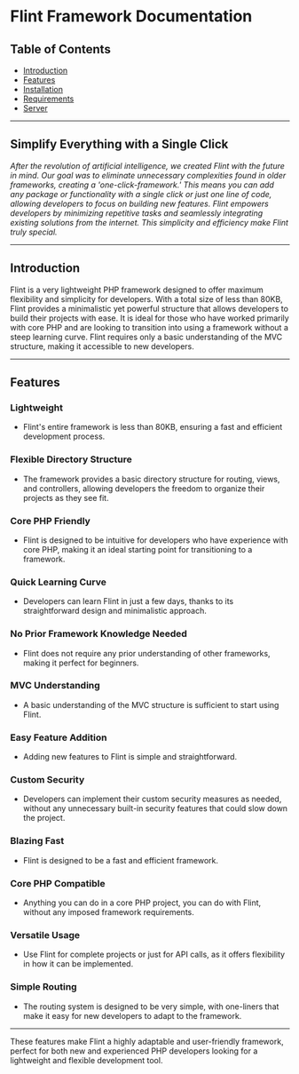 # Flint Framework Documentation

## Table of Contents

- [Introduction](#introduction)
- [Features](#features)
- [Installation](installation.md)
- [Requirements](#requirements)
- [Server](#server)

---

## Simplify Everything with a Single Click

*After the revolution of artificial intelligence, we created Flint with the future in mind. Our goal was to eliminate unnecessary complexities found in older frameworks, creating a 'one-click-framework.' This means you can add any package or functionality with a single click or just one line of code, allowing developers to focus on building new features. Flint empowers developers by minimizing repetitive tasks and seamlessly integrating existing solutions from the internet. This simplicity and efficiency make Flint truly special.*

---

## Introduction

Flint is a very lightweight PHP framework designed to offer maximum flexibility and simplicity for developers. With a total size of less than 80KB, Flint provides a minimalistic yet powerful structure that allows developers to build their projects with ease. It is ideal for those who have worked primarily with core PHP and are looking to transition into using a framework without a steep learning curve. Flint requires only a basic understanding of the MVC structure, making it accessible to new developers.

---

## Features

### Lightweight

- Flint's entire framework is less than 80KB, ensuring a fast and efficient development process.

### Flexible Directory Structure

- The framework provides a basic directory structure for routing, views, and controllers, allowing developers the freedom to organize their projects as they see fit.

### Core PHP Friendly

- Flint is designed to be intuitive for developers who have experience with core PHP, making it an ideal starting point for transitioning to a framework.

### Quick Learning Curve

- Developers can learn Flint in just a few days, thanks to its straightforward design and minimalistic approach.

### No Prior Framework Knowledge Needed

- Flint does not require any prior understanding of other frameworks, making it perfect for beginners.

### MVC Understanding

- A basic understanding of the MVC structure is sufficient to start using Flint.

### Easy Feature Addition

- Adding new features to Flint is simple and straightforward.

### Custom Security

- Developers can implement their custom security measures as needed, without any unnecessary built-in security features that could slow down the project.

### Blazing Fast

- Flint is designed to be a fast and efficient framework.

### Core PHP Compatible

- Anything you can do in a core PHP project, you can do with Flint, without any imposed framework requirements.

### Versatile Usage

- Use Flint for complete projects or just for API calls, as it offers flexibility in how it can be implemented.

### Simple Routing

- The routing system is designed to be very simple, with one-liners that make it easy for new developers to adapt to the framework.

---

These features make Flint a highly adaptable and user-friendly framework, perfect for both new and experienced PHP developers looking for a lightweight and flexible development tool.
